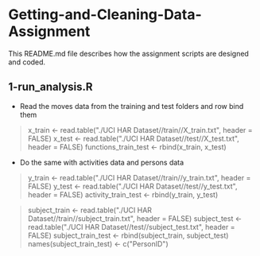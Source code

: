 # Getting-and-Cleaning-Data-Assignment

This README.md file describes how the assignment scripts are designed and coded.

## 1-run_analysis.R

- Read the moves data from the training and test folders and row bind them
>x_train <- read.table("./UCI HAR Dataset//train//X_train.txt", header = FALSE)
>x_test <- read.table("./UCI HAR Dataset//test//X_test.txt", header = FALSE)
>functions_train_test <- rbind(x_train, x_test)

- Do the same with activities data and persons data
>y_train <- read.table("./UCI HAR Dataset//train//y_train.txt", header = FALSE)
>y_test <- read.table("./UCI HAR Dataset//test//y_test.txt", header = FALSE)
>activity_train_test <- rbind(y_train, y_test)

>subject_train <- read.table("./UCI HAR Dataset//train//subject_train.txt", header = FALSE)
>subject_test <- read.table("./UCI HAR Dataset//test//subject_test.txt", header = FALSE)
>subject_train_test <- rbind(subject_train, subject_test)
>names(subject_train_test) <- c("PersonID")
 
